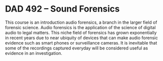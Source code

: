 # DAD 492 – Sound Forensics

This course is an introduction audio forensics, a branch in the larger field of forensic science. Audio forensics is the application of the science of digital audio to legal matters. This niche field of forensics has grown exponentially in recent years due to near ubiquity of devices that can make audio forensic evidence such as smart phones or surveillance cameras. It is inevitable that some of the recordings captured everyday will be considered useful as evidence in an investigation. 
